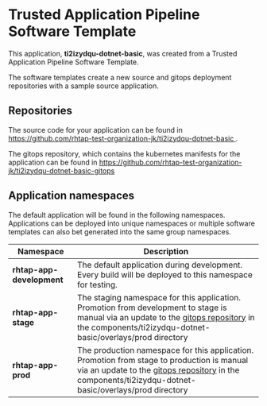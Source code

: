 # Trusted Application Pipeline Software Template

This application, **ti2izydqu-dotnet-basic**, was created from a Trusted Application Pipeline Software Template.

The software templates create a new source and gitops deployment repositories with a sample source application. 

## Repositories

The source code for your application can be found in [https://github.com/rhtap-test-organization-jk/ti2izydqu-dotnet-basic ](https://github.com/rhtap-test-organization-jk/ti2izydqu-dotnet-basic ).
 
The gitops repository, which contains the kubernetes manifests for the application can be found in 
[https://github.com/rhtap-test-organization-jk/ti2izydqu-dotnet-basic-gitops ](https://github.com/rhtap-test-organization-jk/ti2izydqu-dotnet-basic-gitops ) 

## Application namespaces 

The default application will be found in the following namespaces. Applications can be deployed into unique namespaces or multiple software templates can also bet generated into the same group namespaces.  

|  Namespace   |  Description   |  
| -------- | -------- |   
| **rhtap-app-development** | The default application during development. Every build will be deployed to this namespace for testing. | 
| **rhtap-app-stage** | The staging namespace for this application. Promotion from development to stage is manual via an update to the [gitops repository](https://github.com/rhtap-test-organization-jk/ti2izydqu-dotnet-basic-gitops ) in the components/ti2izydqu-dotnet-basic/overlays/prod directory |  
| **rhtap-app-prod** | The production namespace for this application. Promotion from stage to production is manual via an update to the [gitops repository](https://github.com/rhtap-test-organization-jk/ti2izydqu-dotnet-basic-gitops ) in the components/ti2izydqu-dotnet-basic/overlays/prod directory | 